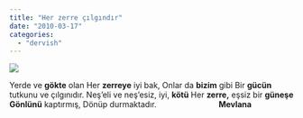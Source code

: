 ```yaml
---
title: "Her zerre çılgındır"
date: "2010-03-17"
categories: 
  - "dervish"
---
```


![](/uploads/image/atom.jpg)

Yerde ve **gökte** olan Her **zerreye** iyi bak, Onlar da **bizim** gibi Bir **gücün** tutkunu ve çılgınıdır. Neş’eli ve neş’esiz, iyi, **kötü** Her **zerre,** eşsiz bir **güneşe** **Gönlünü** kaptırmış, Dönüp durmaktadır.                            **Mevlana**
